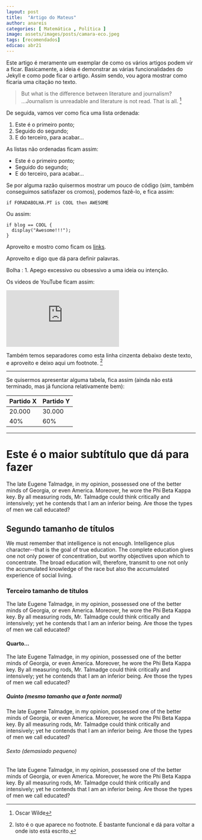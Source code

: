 ```yaml
---
layout: post
title:  "Artigo do Mateus"
author: anareis
categories: [ Matemática , Política ]
image: assets/images/posts/camara-eco.jpeg
tags: [recomendados]
edicao: abr21
---
```

Este artigo é meramente um exemplar de como os vários artigos podem vir a ficar. Basicamente, a ideia é demonstrar as
várias funcionalidades do Jekyll e como pode ficar o artigo. Assim sendo, vou agora mostrar como ficaria uma citação
no texto.

> But what is the difference between literature and journalism?
...Journalism is unreadable and literature is not read. That is all. [^1]

[^1]: Oscar Wilde

De seguida, vamos ver como fica uma lista ordenada:

1. Este é o primeiro ponto;
2. Seguido do segundo;
3. E do terceiro, para acabar...

As listas não ordenadas ficam assim:

- Este é o primeiro ponto;
- Seguido do segundo;
- E do terceiro, para acabar...

Se por alguma razão quisermos mostrar um pouco de código (sim, também conseguimos satisfazer os cromos),
podemos fazê-lo, e fica assim:

`if FORADABOLHA.PT is COOL then AWESOME`

Ou assim:

```
if blog == COOL {
  display("Awesome!!!");
}
```

Aproveito e mostro como ficam os [links](https://www.youtube.com/watch?v=dQw4w9WgXcQ).



Aproveito e digo que dá para definir palavras.

Bolha
: 1. Apego excessivo ou obsessivo a uma ideia ou intenção.

Os videos de YouTube ficam assim:

<div class="video-container"><iframe src="https://www.youtube.com/embed/dQw4w9WgXcQ" frameborder="0" allow="accelerometer; autoplay; clipboard-write; encrypted-media; gyroscope; picture-in-picture" allowfullscreen></iframe></iframe></div>

Também temos separadores como esta linha cinzenta debaixo deste texto, e aproveito e deixo aqui um footnote. [^2]

[^2]: Isto é o que aparece no footnote. É bastante funcional e dá para voltar a onde isto está escrito.

---

Se quisermos apresentar alguma tabela, fica assim (ainda não está terminado, mas já funciona relativamente bem):

| Partido X | Partido Y |
| ----------- | ----------- |
| 20.000 | 30.000 |
| 40% | 60% |

---

# Este é o maior subtítulo que dá para fazer

The late Eugene Talmadge, in my opinion, possessed one of the better minds of Georgia, or even America. Moreover, he wore the Phi Beta Kappa key. By all measuring rods, Mr. Talmadge could think critically and intensively; yet he contends that I am an inferior being. Are those the types of men we call educated?

## Segundo tamanho de títulos

We must remember that intelligence is not enough. Intelligence plus character--that is the goal of true education. The complete education gives one not only power of concentration, but worthy objectives upon which to concentrate. The broad education will, therefore, transmit to one not only the accumulated knowledge of the race but also the accumulated experience of social living.

### Terceiro tamanho de títulos

The late Eugene Talmadge, in my opinion, possessed one of the better minds of Georgia, or even America. Moreover, he wore the Phi Beta Kappa key. By all measuring rods, Mr. Talmadge could think critically and intensively; yet he contends that I am an inferior being. Are those the types of men we call educated?

#### Quarto...

The late Eugene Talmadge, in my opinion, possessed one of the better minds of Georgia, or even America. Moreover, he wore the Phi Beta Kappa key. By all measuring rods, Mr. Talmadge could think critically and intensively; yet he contends that I am an inferior being. Are those the types of men we call educated?

##### Quinto (mesmo tamanho que a fonte normal)

The late Eugene Talmadge, in my opinion, possessed one of the better minds of Georgia, or even America. Moreover, he wore the Phi Beta Kappa key. By all measuring rods, Mr. Talmadge could think critically and intensively; yet he contends that I am an inferior being. Are those the types of men we call educated?

###### Sexto (demasiado pequeno)

The late Eugene Talmadge, in my opinion, possessed one of the better minds of Georgia, or even America. Moreover, he wore the Phi Beta Kappa key. By all measuring rods, Mr. Talmadge could think critically and intensively; yet he contends that I am an inferior being. Are those the types of men we call educated?
